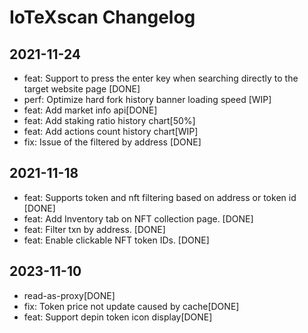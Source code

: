 # IoTeXscan Changelog

## 2021-11-24
- feat: Support to press the enter key when searching directly to the target website page [DONE]
- perf: Optimize hard fork history banner loading speed [WIP]
- feat: Add market info api[DONE]
- feat: Add staking ratio history chart[50%]
- feat: Add actions count history chart[WIP]
- fix: Issue of the filtered by address [DONE]

## 2021-11-18
- feat: Supports token and nft filtering based on address or token id [DONE]
- feat: Add Inventory tab on NFT collection page. [DONE]
- feat: Filter txn by address. [DONE]
- feat: Enable clickable NFT token IDs. [DONE]
## 2023-11-10
- read-as-proxy[DONE]
- fix: Token price not update caused by cache[DONE]
- feat: Support depin token icon display[DONE]
